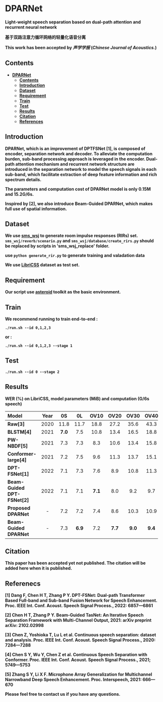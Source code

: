 # DPARNet
**Light-weight speech separation based on dual-path attention and recurrent neural network**

**基于双路注意力循环网络的轻量化语音分离**

**This work has been accepted by *声学学报* (*Chinese Journal of Acoustics.*)** 

## Contents 
* **[DPARNet](#dparnet)**
  * **[Contents](#contents)**
  * **[Introduction](#introduction)**
  * **[Dataset](#dataset)**
  * **[Requirement](#requirement)**
  * **[Train](#train)**
  * **[Test](#test)**
  * **[Results](#results)**
  * **[Citation](#citation)**
  * **[References](#references)**

## Introduction
**DPARNet, which is an improvement of DPTFSNet [1], is composed of encoder, separation network and decoder. To alleviate the computation burden, sub-band processing approach is leveraged in the encoder. Dual-path attention mechanism and recurrent network structure are introduced in the separation network to model the speech signals in each sub-band, which facilitate extraction of deep feature information and rich spectrum details.**

**The parameters and computation cost of DPARNet model is only 0.15M and 15.2G/6s.**

**Inspired by [2], we also introduce Beam-Guided DPARNet, which makes full use of spatial information.**

## Dataset
**We use [sms_wsj][sms_wsj] to generate room impulse responses (RIRs) set. ```sms_wsj/reverb/scenario.py``` and ```sms_wsj/database/create_rirs.py``` should be replaced by scripts in 'sms_wsj_replace' folder.**

**use ```python generate_rir.py``` to generate training and valadation data**

**We use [LibriCSS][libricss] dataset as test set.**

## Requirement
**Our script use [asteroid][asteroid] toolkit as the basic environment.**

## Train
**We recommend running to train end-to-end :**

**```./run.sh --id 0,1,2,3```**

**or :**

**```./run.sh --id 0,1,2,3 --stage 1```**

## Test
**```./run.sh --id 0 --stage 2```** 

## Results
**WER (%) on LibriCSS, model parameters (MiB) and computation (G/6s speech)**

|**Model**                   |**Year**|**0S**  |**0L**  |**OV10**|**OV20**|**OV30**|**OV40**|**parameters**|**computation**|
| :-----                     | :----: | :----: | :----: | :----: | :----: | :----: | :----: | :----:       | :----:        |
|**Raw[3]**                  |2020    |11.8    |11.7    |18.8    |27.2    |35.6    |43.3    | -            | -             |
|**BLSTM[4]**                |2021    |**7.0** |7.5     |10.8    |13.4    |16.5    |18.8    |21.8          |17.1           |
|**PW-NBDF[5]**              |2021    |7.3     |7.3     | 8.3    |10.6    |13.4    |15.8    |18.9          |20.1           |
|**Conformer-large[4]**      |2021    |7.2     |7.5     |9.6     |11.3    |13.7    |15.1    |58.7          |43.6           |
|**DPT-FSNet[1]**            |2022    |7.1     |7.3     |7.6     |8.9     |10.8    |11.3    |0.50          |49.1           |
|**Beam-Guided DPT-FSNet[2]**|2022    |7.1     |7.1     |**7.1** |8.0     |9.2     |9.7     |1.0           |50.1           |
|**Proposed DPARNet**        |-       |7.2     |7.2     |7.4     |8.6     |10.3    |10.9    |0.15          |15.2           | 
|**Beam-Guided DPARNet**     |-       |7.3     |**6.9** |7.2     |**7.7** |**9.0** |**9.4** |0.41          |41.1           |


## Citation
**This paper has been accepted yet not published. The citation will be added here when it is published.**

## Referenecs

**[1] Dang F, Chen H T, Zhang P Y. DPT-FSNet: Dual-path Transformer Based Full-band and Sub-band Fusion Network for Speech Enhancement. Proc. IEEE
Int. Conf. Acoust. Speech Signal Process., 2022: 6857—6861**

**[2] Chen H T, Zhang P Y. Beam-Guided TasNet: An Iterative Speech Separation Framework with Multi-Channel Output, 2021: arXiv preprint arXiv:
2102.02998**

**[3] Chen Z, Yoshioka T, Lu L et al. Continuous speech separation: dataset and analysis. Proc. IEEE Int. Conf. Acoust. Speech Signal Process., 2020:
7284—7288**

**[4] Chen S Y, Wu Y, Chen Z et al. Continuous Speech Separation with Conformer. Proc. IEEE Int. Conf. Acoust. Speech Signal Process., 2021; 5749—5753**

**[5] Zhang S Y, Li X F. Microphone Array Generalization for Multichannel Narrowband Deep Speech Enhancement. Proc. Interspeech, 2021: 666—670**

**Please feel free to contact us if you have any questions.**

[libricss]: https://github.com/chenzhuo1011/libri_css
[asteroid]: https://github.com/asteroid-team/asteroid
[sms_wsj]: https://github.com/fgnt/sms_wsj
